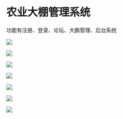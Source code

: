 # 农业大棚管理系统

功能有注册、登录、论坛、大鹏管理、后台系统



![](https://cdn.jsdelivr.net/gh/wbzyo/ziproject/sign.png)

![](https://cdn.jsdelivr.net/gh/wbzyo/ziproject/login.png)

![](https://cdn.jsdelivr.net/gh/wbzyo/ziproject/talk.png)

![](https://cdn.jsdelivr.net/gh/wbzyo/ziproject/env.png)

![](https://cdn.jsdelivr.net/gh/wbzyo/ziproject/index.png)

![](https://cdn.jsdelivr.net/gh/wbzyo/ziproject/line.png)

![](https://cdn.jsdelivr.net/gh/wbzyo/ziproject/text.png)





